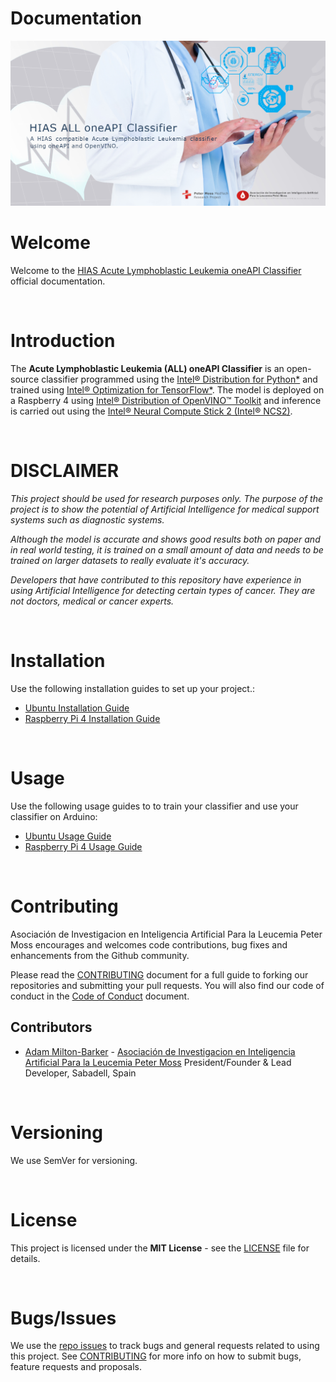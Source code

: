 # Documentation

![Acute Lymphoblastic Leukemia oneAPI Classifier](img/project-banner.jpg)

# Welcome

Welcome to the [HIAS Acute Lymphoblastic Leukemia oneAPI Classifier](https://github.com/aiial/hias-all-oneapi-classifier) official documentation.

&nbsp;

# Introduction

The **Acute Lymphoblastic Leukemia (ALL) oneAPI Classifier** is an open-source classifier programmed using the  [Intel® Distribution for Python*](https://software.intel.com/content/www/us/en/develop/tools/distribution-for-python.html) and trained using [Intel® Optimization for TensorFlow*](https://software.intel.com/content/www/us/en/develop/articles/intel-optimization-for-tensorflow-installation-guide.html). The model is deployed on a Raspberry 4 using [Intel® Distribution of OpenVINO™ Toolkit](https://software.intel.com/content/www/us/en/develop/tools/openvino-toolkit.html) and inference is carried out using the [Intel® Neural Compute Stick 2 (Intel® NCS2)](https://software.intel.com/content/www/us/en/develop/hardware/neural-compute-stick.html).

&nbsp;

# DISCLAIMER

_This project should be used for research purposes only. The purpose of the project is to show the potential of Artificial Intelligence for medical support systems such as diagnostic systems._

_Although the model is accurate and shows good results both on paper and in real world testing, it is trained on a small amount of data and needs to be trained on larger datasets to really evaluate it's accuracy._

_Developers that have contributed to this repository have experience in using Artificial Intelligence for detecting certain types of cancer. They are not doctors, medical or cancer experts._

&nbsp;

# Installation

Use the following installation guides to set up your project.:

- [Ubuntu Installation Guide](installation/ubuntu.md)
- [Raspberry Pi 4 Installation Guide](installation/raspberry-pi.md)

&nbsp;

# Usage

Use the following usage guides to to train your classifier and use your classifier on Arduino:

- [Ubuntu Usage Guide](usage/ubuntu.md)
- [Raspberry Pi 4 Usage Guide](usage/raspberry-pi.md)

&nbsp;

# Contributing
Asociación de Investigacion en Inteligencia Artificial Para la Leucemia Peter Moss encourages and welcomes code contributions, bug fixes and enhancements from the Github community.

Please read the [CONTRIBUTING](https://github.com/aiial/hias-all-oneapi-classifier/blob/main/CONTRIBUTING.md "CONTRIBUTING") document for a full guide to forking our repositories and submitting your pull requests. You will also find our code of conduct in the [Code of Conduct](https://github.com/aiial/hias-all-oneapi-classifier/blob/main/CODE-OF-CONDUCT.md) document.

## Contributors
- [Adam Milton-Barker](https://www.leukemiaairesearch.com/association/volunteers/adam-milton-barker "Adam Milton-Barker") - [Asociación de Investigacion en Inteligencia Artificial Para la Leucemia Peter Moss](https://www.leukemiaresearchassociation.ai "Asociación de Investigacion en Inteligencia Artificial Para la Leucemia Peter Moss") President/Founder & Lead Developer, Sabadell, Spain

&nbsp;

# Versioning
We use SemVer for versioning.

&nbsp;

# License
This project is licensed under the **MIT License** - see the [LICENSE](https://github.com/aiial/hias-all-oneapi-classifier/blob/main/LICENSE "LICENSE") file for details.

&nbsp;

# Bugs/Issues
We use the [repo issues](https://github.com/aiial/hias-all-oneapi-classifier/blob/main/issues "repo issues") to track bugs and general requests related to using this project. See [CONTRIBUTING](https://github.com/aiial/hias-all-oneapi-classifier/blob/main/CONTRIBUTING.md "CONTRIBUTING") for more info on how to submit bugs, feature requests and proposals.